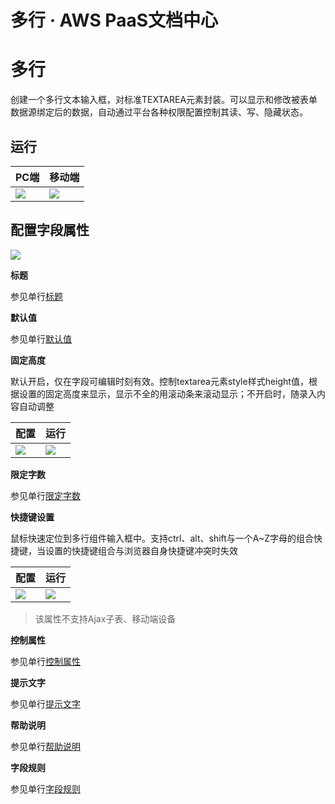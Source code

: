 # 多行 · AWS PaaS文档中心

# 多行

创建一个多行文本输入框，对标准TEXTAREA元素封装。可以显示和修改被表单数据源绑定后的数据，自动通过平台各种权限配置控制其读、写、隐藏状态。

## 运行

PC端 | 移动端  
---|---  
[![](https://docs.awspaas.com/user-manual/aws-pass-console-user-manual-form-vue-64ga/zj/textD_PC.png)](<textD_PC.png>) | [![](https://docs.awspaas.com/user-manual/aws-pass-console-user-manual-form-vue-64ga/zj/textD_mobile.png)](<textD_mobile.png>)  
  
## 配置字段属性

[![](https://docs.awspaas.com/user-manual/aws-pass-console-user-manual-form-vue-64ga/zj/textD1.png)](<textD1.png>)

**标题**

参见单行[标题](<text.html#title>)

**默认值**

参见单行[默认值](<text.html#mrz>)

**固定高度**

默认开启，仅在字段可编辑时刻有效。控制textarea元素style样式height值，根据设置的固定高度来显示，显示不全的用滚动条来滚动显示；不开启时，随录入内容自动调整

配置 | 运行  
---|---  
[![](https://docs.awspaas.com/user-manual/aws-pass-console-user-manual-form-vue-64ga/zj/textD2.png)](<textD2.png>) | [![](https://docs.awspaas.com/user-manual/aws-pass-console-user-manual-form-vue-64ga/zj/textD2.1.png)](<textD2.1.png>)  
  
**限定字数**

参见单行[限定字数](<text.html#xdzs>)

**快捷键设置**

鼠标快速定位到多行组件输入框中。支持ctrl、alt、shift与一个A~Z字母的组合快捷键，当设置的快捷键组合与浏览器自身快捷键冲突时失效

配置 | 运行  
---|---  
[![](https://docs.awspaas.com/user-manual/aws-pass-console-user-manual-form-vue-64ga/zj/textD3.png)](<textD3.png>) | [![](https://docs.awspaas.com/user-manual/aws-pass-console-user-manual-form-vue-64ga/zj/textR3.1.png)](<textR3.1.png>)  
  
> 该属性不支持Ajax子表、移动端设备

**控制属性**

参见单行[控制属性](<text.html#control>)

**提示文字**

参见单行[提示文字](<text.html#tip>)

**帮助说明**

参见单行[帮助说明](<text.html#help>)

**字段规则**

参见单行[字段规则](<text.html#zdgz>)